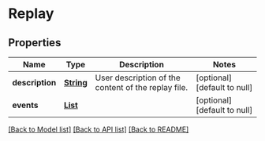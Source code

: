 # Replay
## Properties

Name | Type | Description | Notes
------------ | ------------- | ------------- | -------------
**description** | [**String**](string.md) | User description of the content of the replay file. | [optional] [default to null]
**events** | [**List**](ReplayEvent.md) |  | [optional] [default to null]

[[Back to Model list]](../README.md#documentation-for-models) [[Back to API list]](../README.md#documentation-for-api-endpoints) [[Back to README]](../README.md)

